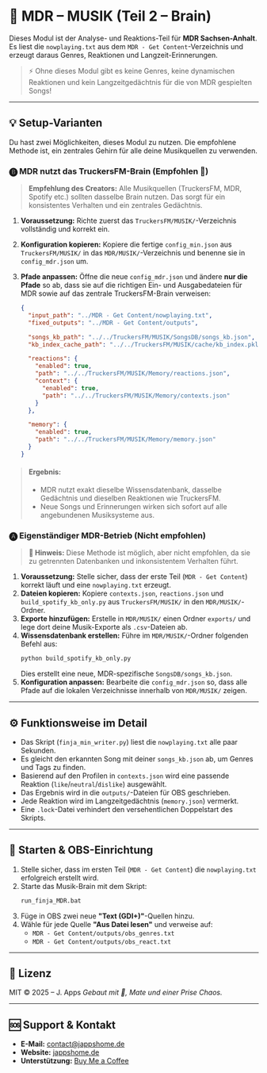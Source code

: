# 🧠 MDR – MUSIK (Teil 2 – Brain)

Dieses Modul ist der Analyse- und Reaktions-Teil für **MDR Sachsen-Anhalt**. Es liest die `nowplaying.txt` aus dem `MDR - Get Content`-Verzeichnis und erzeugt daraus Genres, Reaktionen und Langzeit-Erinnerungen.

> ⚡ Ohne dieses Modul gibt es keine Genres, keine dynamischen Reaktionen und kein Langzeitgedächtnis für die von MDR gespielten Songs!

---

## 💡 Setup-Varianten

Du hast zwei Möglichkeiten, dieses Modul zu nutzen. Die empfohlene Methode ist, ein zentrales Gehirn für alle deine Musikquellen zu verwenden.

### 🅑 MDR nutzt das TruckersFM-Brain (Empfohlen 💖)

> **Empfehlung des Creators:** Alle Musikquellen (TruckersFM, MDR, Spotify etc.) sollten dasselbe Brain nutzen. Das sorgt für ein konsistentes Verhalten und ein zentrales Gedächtnis.

1.  **Voraussetzung:** Richte zuerst das `TruckersFM/MUSIK/`-Verzeichnis vollständig und korrekt ein.
2.  **Konfiguration kopieren:** Kopiere die fertige `config_min.json` aus `TruckersFM/MUSIK/` in das `MDR/MUSIK/`-Verzeichnis und benenne sie in `config_mdr.json` um.
3.  **Pfade anpassen:** Öffne die neue `config_mdr.json` und ändere **nur die Pfade** so ab, dass sie auf die richtigen Ein- und Ausgabedateien für MDR sowie auf das zentrale TruckersFM-Brain verweisen:

    ```json
    {
      "input_path": "../MDR - Get Content/nowplaying.txt",
      "fixed_outputs": "../MDR - Get Content/outputs",
    
      "songs_kb_path": "../../TruckersFM/MUSIK/SongsDB/songs_kb.json",
      "kb_index_cache_path": "../../TruckersFM/MUSIK/cache/kb_index.pkl",
    
      "reactions": {
        "enabled": true,
        "path": "../../TruckersFM/MUSIK/Memory/reactions.json",
        "context": {
          "enabled": true,
          "path": "../../TruckersFM/MUSIK/Memory/contexts.json"
        }
      },
    
      "memory": {
        "enabled": true,
        "path": "../../TruckersFM/MUSIK/Memory/memory.json"
      }
    }
    ```

> #### Ergebnis:
> -   MDR nutzt exakt dieselbe Wissensdatenbank, dasselbe Gedächtnis und dieselben Reaktionen wie TruckersFM.
> -   Neue Songs und Erinnerungen wirken sich sofort auf alle angebundenen Musiksysteme aus.

### 🅐 Eigenständiger MDR-Betrieb (Nicht empfohlen)
> **📝 Hinweis:** Diese Methode ist möglich, aber nicht empfohlen, da sie zu getrennten Datenbanken und inkonsistentem Verhalten führt.

1.  **Voraussetzung:** Stelle sicher, dass der erste Teil (`MDR - Get Content`) korrekt läuft und eine `nowplaying.txt` erzeugt.
2.  **Dateien kopieren:** Kopiere `contexts.json`, `reactions.json` und `build_spotify_kb_only.py` aus `TruckersFM/MUSIK/` in den `MDR/MUSIK/`-Ordner.
3.  **Exporte hinzufügen:** Erstelle in `MDR/MUSIK/` einen Ordner `exports/` und lege dort deine Musik-Exporte als `.csv`-Dateien ab.
4.  **Wissensdatenbank erstellen:** Führe im `MDR/MUSIK/`-Ordner folgenden Befehl aus:
    ```bash
    python build_spotify_kb_only.py
    ```
    Dies erstellt eine neue, MDR-spezifische `SongsDB/songs_kb.json`.
5.  **Konfiguration anpassen:** Bearbeite die `config_mdr.json` so, dass alle Pfade auf die lokalen Verzeichnisse innerhalb von `MDR/MUSIK/` zeigen.

---

## ⚙️ Funktionsweise im Detail

-   Das Skript (`finja_min_writer.py`) liest die `nowplaying.txt` alle paar Sekunden.
-   Es gleicht den erkannten Song mit deiner `songs_kb.json` ab, um Genres und Tags zu finden.
-   Basierend auf den Profilen in `contexts.json` wird eine passende Reaktion (`like`/`neutral`/`dislike`) ausgewählt.
-   Das Ergebnis wird in die `outputs/`-Dateien für OBS geschrieben.
-   Jede Reaktion wird im Langzeitgedächtnis (`memory.json`) vermerkt.
-   Eine `.lock`-Datei verhindert den versehentlichen Doppelstart des Skripts.

---

## 🚀 Starten & OBS-Einrichtung

1.  Stelle sicher, dass im ersten Teil (`MDR - Get Content`) die `nowplaying.txt` erfolgreich erstellt wird.
2.  Starte das Musik-Brain mit dem Skript:
    ```bat
    run_finja_MDR.bat
    ```
3.  Füge in OBS zwei neue **"Text (GDI+)"**-Quellen hinzu.
4.  Wähle für jede Quelle **"Aus Datei lesen"** und verweise auf:
    -   `MDR - Get Content/outputs/obs_genres.txt`
    -   `MDR - Get Content/outputs/obs_react.txt`

---

## 📜 Lizenz

MIT © 2025 – J. Apps
*Gebaut mit 💖, Mate und einer Prise Chaos.*

---

## 🆘 Support & Kontakt

-   **E-Mail:** contact@jappshome.de
-   **Website:** [jappshome.de](https://jappshome.de)
-   **Unterstützung:** [Buy Me a Coffee](https://buymeacoffee.com/J.Apps)